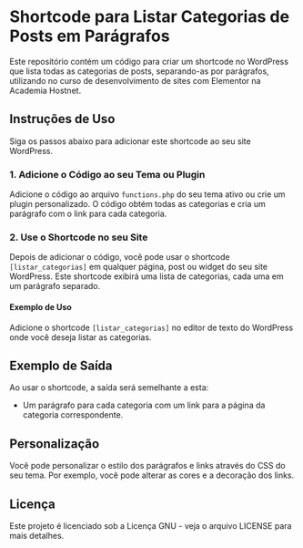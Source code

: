 # Shortcode para Listar Categorias de Posts em Parágrafos

Este repositório contém um código para criar um shortcode no WordPress que lista todas as categorias de posts, separando-as por parágrafos, utilizando no curso de desenvolvimento de sites com Elementor na Academia Hostnet.

## Instruções de Uso

Siga os passos abaixo para adicionar este shortcode ao seu site WordPress.

### 1. Adicione o Código ao seu Tema ou Plugin

Adicione o código ao arquivo `functions.php` do seu tema ativo ou crie um plugin personalizado. O código obtém todas as categorias e cria um parágrafo com o link para cada categoria.

### 2. Use o Shortcode no seu Site

Depois de adicionar o código, você pode usar o shortcode `[listar_categorias]` em qualquer página, post ou widget do seu site WordPress. Este shortcode exibirá uma lista de categorias, cada uma em um parágrafo separado.

#### Exemplo de Uso

Adicione o shortcode `[listar_categorias]` no editor de texto do WordPress onde você deseja listar as categorias.

## Exemplo de Saída

Ao usar o shortcode, a saída será semelhante a esta:

- Um parágrafo para cada categoria com um link para a página da categoria correspondente.

## Personalização

Você pode personalizar o estilo dos parágrafos e links através do CSS do seu tema. Por exemplo, você pode alterar as cores e a decoração dos links.

## Licença

Este projeto é licenciado sob a Licença GNU - veja o arquivo LICENSE para mais detalhes.

